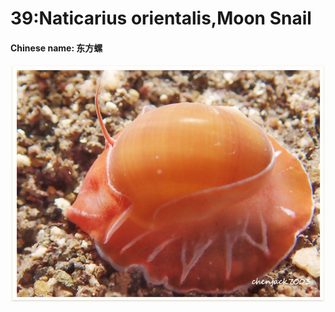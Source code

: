 # 39:Naticarius orientalis,Moon Snail



#### Chinese name: 东方螺

![](../../.gitbook/assets/naticarius-orientalis.jpg)

